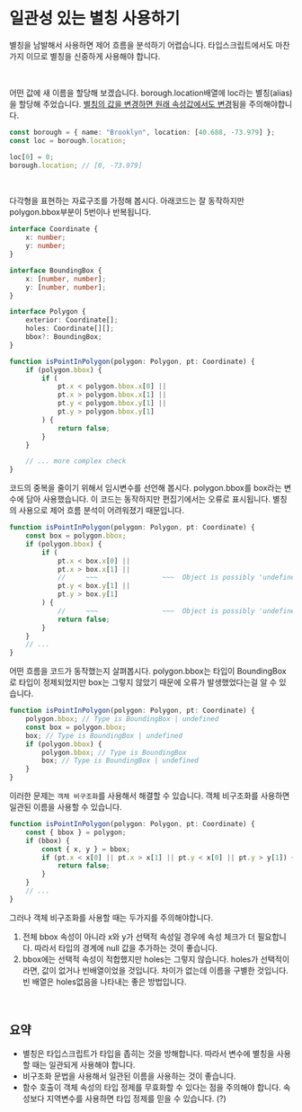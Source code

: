 # 일관성 있는 별칭 사용하기

별칭을 남발해서 사용하면 제어 흐름을 분석하기 어렵습니다. 타입스크립트에서도 마찬가지 이므로 별칭을 신중하게 사용해야 합니다.

</br>

어떤 값에 새 이름을 할당해 보겠습니다.
borough.location배열에 loc라는 별칭(alias)을 할당해 주었습니다. <u>별칭의 값을 변경하면 원래 속성값에서도 변경</u>됨을 주의해야합니다.

```ts
const borough = { name: "Brooklyn", location: [40.688, -73.979] };
const loc = borough.location;

loc[0] = 0;
borough.location; // [0, -73.979]
```

</br>

다각형을 표현하는 자료구조를 가정해 봅시다.
아래코드는 잘 동작하지만 polygon.bbox부분이 5번이나 반복됩니다.

```ts
interface Coordinate {
	x: number;
	y: number;
}

interface BoundingBox {
	x: [number, number];
	y: [number, number];
}

interface Polygon {
	exterior: Coordinate[];
	holes: Coordinate[][];
	bbox?: BoundingBox;
}

function isPointInPolygon(polygon: Polygon, pt: Coordinate) {
	if (polygon.bbox) {
		if (
			pt.x < polygon.bbox.x[0] ||
			pt.x > polygon.bbox.x[1] ||
			pt.y < polygon.bbox.y[1] ||
			pt.y > polygon.bbox.y[1]
		) {
			return false;
		}
	}

	// ... more complex check
}
```

코드의 중복을 줄이기 위해서 임시변수를 선언해 봅시다.
polygon.bbox를 box라는 변수에 담아 사용했습니다. 이 코드는 동작하지만 편집기에서는 오류로 표시됩니다. 별칭의 사용으로 제어 흐름 분석이 어려워졌기 때문입니다.

```ts
function isPointInPolygon(polygon: Polygon, pt: Coordinate) {
	const box = polygon.bbox;
	if (polygon.bbox) {
		if (
			pt.x < box.x[0] ||
			pt.x > box.x[1] ||
			//     ~~~                ~~~  Object is possibly 'undefined'
			pt.y < box.y[1] ||
			pt.y > box.y[1]
		) {
			//     ~~~                ~~~  Object is possibly 'undefined'
			return false;
		}
	}
	// ...
}
```

어떤 흐름을 코드가 동작했는지 살펴봅시다. polygon.bbox는 타입이 BoundingBox로 타입이 정제되었지만 box는 그렇지 않았기 때문에 오류가 발생했었다는걸 알 수 있습니다.

```ts
function isPointInPolygon(polygon: Polygon, pt: Coordinate) {
	polygon.bbox; // Type is BoundingBox | undefined
	const box = polygon.bbox;
	box; // Type is BoundingBox | undefined
	if (polygon.bbox) {
		polygon.bbox; // Type is BoundingBox
		box; // Type is BoundingBox | undefined
	}
}
```

이러한 문제는 `객체 비구조화`를 사용해서 해결할 수 있습니다. 객체 비구조화를 사용하면 일관된 이름을 사용할 수 있습니다.

```ts
function isPointInPolygon(polygon: Polygon, pt: Coordinate) {
	const { bbox } = polygon;
	if (bbox) {
		const { x, y } = bbox;
		if (pt.x < x[0] || pt.x > x[1] || pt.y < x[0] || pt.y > y[1]) {
			return false;
		}
	}
	// ...
}
```

그러나 객체 비구조화를 사용할 때는 두가지를 주의해야합니다.

1. 전체 bbox 속성이 아니라 x와 y가 선택적 속성일 경우에 속성 체크가 더 필요합니다. 따라서 타입의 경계에 null 값을 추가하는 것이 좋습니다.
2. bbox에는 선택적 속성이 적합했지만 holes는 그렇지 않습니다. holes가 선택적이라면, 값이 없거나 빈배열이었을 것입니다. 차이가 없는데 이름을 구별한 것입니다. 빈 배열은 holes없음을 나타내는 좋은 방법입니다.

</br>

## 요약

- 별칭은 타입스크립트가 타입을 좁히는 것을 방해합니다. 따라서 변수에 별칭을 사용할 때는 일관되게 사용해야 합니다.
- 비구조화 문법을 사용해서 일관된 이름을 사용하는 것이 좋습니다.
- 함수 호출이 객체 속성의 타입 정제를 무효화할 수 있다는 점을 주의해야 합니다. 속성보다 지역변수를 사용하면 타입 정제를 믿을 수 있습니다. (?)
